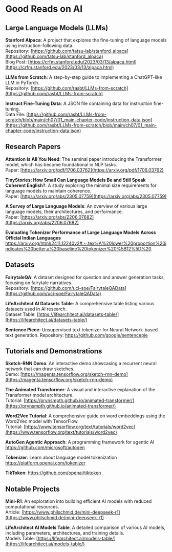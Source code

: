 # Good Reads on AI

## Large Language Models (LLMs)

**Stanford Alpaca**: A project that explores the fine-tuning of language models using instruction-following data.  
Repository: [https://github.com/tatsu-lab/stanford_alpaca](https://github.com/tatsu-lab/stanford_alpaca)  
Blog Post: [https://crfm.stanford.edu/2023/03/13/alpaca.html](https://crfm.stanford.edu/2023/03/13/alpaca.html)  

**LLMs from Scratch**: A step-by-step guide to implementing a ChatGPT-like LLM in PyTorch.  
Repository: [https://github.com/rasbt/LLMs-from-scratch](https://github.com/rasbt/LLMs-from-scratch)  

**Instruct Fine-Tuning Data**: A JSON file containing data for instruction fine-tuning.  
Data File: [https://github.com/rasbt/LLMs-from-scratch/blob/main/ch07/01_main-chapter-code/instruction-data.json](https://github.com/rasbt/LLMs-from-scratch/blob/main/ch07/01_main-chapter-code/instruction-data.json)  

## Research Papers

**Attention Is All You Need**: The seminal paper introducing the Transformer model, which has become foundational in NLP tasks.  
Paper: [https://arxiv.org/pdf/1706.03762](https://arxiv.org/pdf/1706.03762)  

**TinyStories: How Small Can Language Models Be and Still Speak Coherent English?**: A study exploring the minimal size requirements for language models to maintain coherence.  
Paper: [https://arxiv.org/abs/2305.07759](https://arxiv.org/abs/2305.07759)  

**A Survey of Large Language Models**: An overview of various large language models, their architectures, and performance.  
Paper: [https://arxiv.org/abs/2206.07682](https://arxiv.org/abs/2206.07682)  

**Evaluating Tokenizer Performance of Large Language Models Across Official Indian Languages**
https://arxiv.org/html/2411.12240v2#:~:text=A%20lower%20proportion%20indicates%20better,a%20baseline%20tokenizer%20%5B12%5D%20.

## Datasets

**FairytaleQA**: A dataset designed for question and answer generation tasks, focusing on fairytale narratives.  
Repository: [https://github.com/uci-soe/FairytaleQAData](https://github.com/uci-soe/FairytaleQAData)  

**LifeArchitect AI Datasets Table**: A comprehensive table listing various datasets used in AI research.  
Dataset Table: [https://lifearchitect.ai/datasets-table/](https://lifearchitect.ai/datasets-table/)  

**Sentence Piece**: Unsupervised text tokenizer for Neural Network-based text generation.
Repository: https://github.com/google/sentencepie
## Tutorials and Demonstrations

**Sketch-RNN Demo**: An interactive demo showcasing a recurrent neural network that can draw sketches.  
Demo: [https://magenta.tensorflow.org/sketch-rnn-demo](https://magenta.tensorflow.org/sketch-rnn-demo)  

**The Animated Transformer**: A visual and interactive explanation of the Transformer model architecture.  
Tutorial: [https://prvnsmpth.github.io/animated-transformer/](https://prvnsmpth.github.io/animated-transformer/)  

**Word2Vec Tutorial**: A comprehensive guide on word embeddings using the Word2Vec model with TensorFlow.  
Tutorial: [https://www.tensorflow.org/text/tutorials/word2vec](https://www.tensorflow.org/text/tutorials/word2vec)  

**AutoGen Agentic Approach**: A programming framework for agentic AI
https://github.com/microsoft/autogen

**Tokenizer**: Learn about language model tokenization
https://platform.openai.com/tokenizer

**TikToken**:
https://github.com/openai/tiktoken

## Notable Projects

**Mini-R1**: An exploration into building efficient AI models with reduced computational resources.  
Article: [https://www.philschmid.de/mini-deepseek-r1](https://www.philschmid.de/mini-deepseek-r1)  

**LifeArchitect AI Models Table**: A detailed comparison of various AI models, including parameters, architectures, and training details.  
Models Table: [https://lifearchitect.ai/models-table/](https://lifearchitect.ai/models-table/)  

